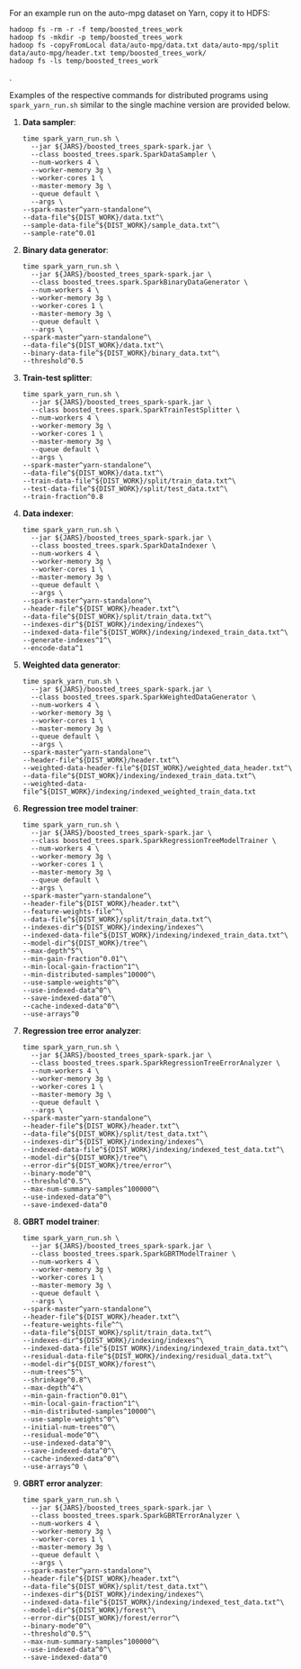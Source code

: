 For an example run on the auto-mpg dataset on Yarn, copy it to HDFS:

    hadoop fs -rm -r -f temp/boosted_trees_work
    hadoop fs -mkdir -p temp/boosted_trees_work
    hadoop fs -copyFromLocal data/auto-mpg/data.txt data/auto-mpg/split data/auto-mpg/header.txt temp/boosted_trees_work/
    hadoop fs -ls temp/boosted_trees_work
.

Examples of the respective commands for distributed programs
using `spark_yarn_run.sh` similar to the single machine version
are provided below.

 1. **Data sampler**:

        time spark_yarn_run.sh \
          --jar ${JARS}/boosted_trees_spark-spark.jar \
          --class boosted_trees.spark.SparkDataSampler \
          --num-workers 4 \
          --worker-memory 3g \
          --worker-cores 1 \
          --master-memory 3g \
          --queue default \
          --args \
        --spark-master^yarn-standalone^\
        --data-file^${DIST_WORK}/data.txt^\
        --sample-data-file^${DIST_WORK}/sample_data.txt^\
        --sample-rate^0.01
     
 2. **Binary data generator**:

        time spark_yarn_run.sh \
          --jar ${JARS}/boosted_trees_spark-spark.jar \
          --class boosted_trees.spark.SparkBinaryDataGenerator \
          --num-workers 4 \
          --worker-memory 3g \
          --worker-cores 1 \
          --master-memory 3g \
          --queue default \
          --args \
        --spark-master^yarn-standalone^\
        --data-file^${DIST_WORK}/data.txt^\
        --binary-data-file^${DIST_WORK}/binary_data.txt^\
        --threshold^0.5
            
 3. **Train-test splitter**:

        time spark_yarn_run.sh \
          --jar ${JARS}/boosted_trees_spark-spark.jar \
          --class boosted_trees.spark.SparkTrainTestSplitter \
          --num-workers 4 \
          --worker-memory 3g \
          --worker-cores 1 \
          --master-memory 3g \
          --queue default \
          --args \
        --spark-master^yarn-standalone^\
        --data-file^${DIST_WORK}/data.txt^\
        --train-data-file^${DIST_WORK}/split/train_data.txt^\
        --test-data-file^${DIST_WORK}/split/test_data.txt^\
        --train-fraction^0.8
     
 4. **Data indexer**:

        time spark_yarn_run.sh \
          --jar ${JARS}/boosted_trees_spark-spark.jar \
          --class boosted_trees.spark.SparkDataIndexer \
          --num-workers 4 \
          --worker-memory 3g \
          --worker-cores 1 \
          --master-memory 3g \
          --queue default \
          --args \
        --spark-master^yarn-standalone^\
        --header-file^${DIST_WORK}/header.txt^\
        --data-file^${DIST_WORK}/split/train_data.txt^\
        --indexes-dir^${DIST_WORK}/indexing/indexes^\
        --indexed-data-file^${DIST_WORK}/indexing/indexed_train_data.txt^\
        --generate-indexes^1^\
        --encode-data^1
     
 5. **Weighted data generator**:

        time spark_yarn_run.sh \
          --jar ${JARS}/boosted_trees_spark-spark.jar \
          --class boosted_trees.spark.SparkWeightedDataGenerator \
          --num-workers 4 \
          --worker-memory 3g \
          --worker-cores 1 \
          --master-memory 3g \
          --queue default \
          --args \
        --spark-master^yarn-standalone^\
        --header-file^${DIST_WORK}/header.txt^\
        --weighted-data-header-file^${DIST_WORK}/weighted_data_header.txt^\
        --data-file^${DIST_WORK}/indexing/indexed_train_data.txt^\
        --weighted-data-file^${DIST_WORK}/indexing/indexed_weighted_train_data.txt
     
 6. **Regression tree model trainer**:

        time spark_yarn_run.sh \
          --jar ${JARS}/boosted_trees_spark-spark.jar \
          --class boosted_trees.spark.SparkRegressionTreeModelTrainer \
          --num-workers 4 \
          --worker-memory 3g \
          --worker-cores 1 \
          --master-memory 3g \
          --queue default \
          --args \
        --spark-master^yarn-standalone^\
        --header-file^${DIST_WORK}/header.txt^\
        --feature-weights-file^^\
        --data-file^${DIST_WORK}/split/train_data.txt^\
        --indexes-dir^${DIST_WORK}/indexing/indexes^\
        --indexed-data-file^${DIST_WORK}/indexing/indexed_train_data.txt^\
        --model-dir^${DIST_WORK}/tree^\
        --max-depth^5^\
        --min-gain-fraction^0.01^\
        --min-local-gain-fraction^1^\
        --min-distributed-samples^10000^\
        --use-sample-weights^0^\
        --use-indexed-data^0^\
        --save-indexed-data^0^\
        --cache-indexed-data^0^\
        --use-arrays^0
     
 7. **Regression tree error analyzer**:

        time spark_yarn_run.sh \
          --jar ${JARS}/boosted_trees_spark-spark.jar \
          --class boosted_trees.spark.SparkRegressionTreeErrorAnalyzer \
          --num-workers 4 \
          --worker-memory 3g \
          --worker-cores 1 \
          --master-memory 3g \
          --queue default \
          --args \
        --spark-master^yarn-standalone^\
        --header-file^${DIST_WORK}/header.txt^\
        --data-file^${DIST_WORK}/split/test_data.txt^\
        --indexes-dir^${DIST_WORK}/indexing/indexes^\
        --indexed-data-file^${DIST_WORK}/indexing/indexed_test_data.txt^\
        --model-dir^${DIST_WORK}/tree^\
        --error-dir^${DIST_WORK}/tree/error^\
        --binary-mode^0^\
        --threshold^0.5^\
        --max-num-summary-samples^100000^\
        --use-indexed-data^0^\
        --save-indexed-data^0
     
 8. **GBRT model trainer**:

        time spark_yarn_run.sh \
          --jar ${JARS}/boosted_trees_spark-spark.jar \
          --class boosted_trees.spark.SparkGBRTModelTrainer \
          --num-workers 4 \
          --worker-memory 3g \
          --worker-cores 1 \
          --master-memory 3g \
          --queue default \
          --args \
        --spark-master^yarn-standalone^\
        --header-file^${DIST_WORK}/header.txt^\
        --feature-weights-file^^\
        --data-file^${DIST_WORK}/split/train_data.txt^\
        --indexes-dir^${DIST_WORK}/indexing/indexes^\
        --indexed-data-file^${DIST_WORK}/indexing/indexed_train_data.txt^\
        --residual-data-file^${DIST_WORK}/indexing/residual_data.txt^\
        --model-dir^${DIST_WORK}/forest^\
        --num-trees^5^\
        --shrinkage^0.8^\
        --max-depth^4^\
        --min-gain-fraction^0.01^\
        --min-local-gain-fraction^1^\
        --min-distributed-samples^10000^\
        --use-sample-weights^0^\
        --initial-num-trees^0^\
        --residual-mode^0^\
        --use-indexed-data^0^\
        --save-indexed-data^0^\
        --cache-indexed-data^0^\
        --use-arrays^0 \
     
 9. **GBRT error analyzer**:

        time spark_yarn_run.sh \
          --jar ${JARS}/boosted_trees_spark-spark.jar \
          --class boosted_trees.spark.SparkGBRTErrorAnalyzer \
          --num-workers 4 \
          --worker-memory 3g \
          --worker-cores 1 \
          --master-memory 3g \
          --queue default \
          --args \
        --spark-master^yarn-standalone^\
        --header-file^${DIST_WORK}/header.txt^\
        --data-file^${DIST_WORK}/split/test_data.txt^\
        --indexes-dir^${DIST_WORK}/indexing/indexes^\
        --indexed-data-file^${DIST_WORK}/indexing/indexed_test_data.txt^\
        --model-dir^${DIST_WORK}/forest^\
        --error-dir^${DIST_WORK}/forest/error^\
        --binary-mode^0^\
        --threshold^0.5^\
        --max-num-summary-samples^100000^\
        --use-indexed-data^0^\
        --save-indexed-data^0
